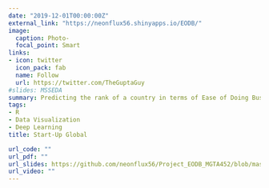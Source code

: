```yaml
---
date: "2019-12-01T00:00:00Z"
external_link: "https://neonflux56.shinyapps.io/EODB/"
image:
  caption: Photo-
  focal_point: Smart
links:
- icon: twitter
  icon_pack: fab
  name: Follow
  url: https://twitter.com/TheGuptaGuy
#slides: MSSEDA
summary: Predicting the rank of a country in terms of Ease of Doing Business(EODB) in 2019 using Deep Learning.
tags:
- R
- Data Visualization
- Deep Learning
title: Start-Up Global

url_code: ""
url_pdf: ""
url_slides: https://github.com/neonflux56/Project_EODB_MGTA452/blob/master/EODB.pptx
url_video: ""
---
```

